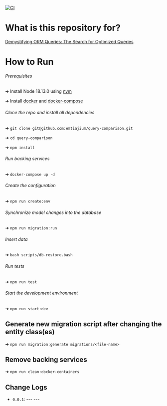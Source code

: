 [![CI](https://github.com/emtiajium/query-comparison/actions/workflows/ci.yml/badge.svg)](https://github.com/emtiajium/query-comparison/actions/workflows/ci.yml)

# What is this repository for?

[Demystifying ORM Queries: The Search for Optimized Queries](https://dev.to/emtiajium/demystifying-orm-queries-the-search-for-optimized-queries-2lbk)

# How to Run

###### Prerequisites

➜ Install Node 18.13.0 using [nvm](https://github.com/nvm-sh/nvm)

➜ Install [docker](https://docs.docker.com/get-docker/) and [docker-compose](https://docs.docker.com/compose/install/)

###### Clone the repo and install all dependencies

➜ `git clone git@github.com:emtiajium/query-comparison.git`

➜ `cd query-comparison`

➜ `npm install`

###### Run backing services

➜ `docker-compose up -d`

###### Create the configuration

➜ `npm run create:env`

###### Synchronize model changes into the database

➜ `npm run migration:run`

###### Insert data

➜ `bash scripts/db-restore.bash`

###### Run tests

➜ `npm run test`

###### Start the development environment

➜ `npm run start:dev`

## Generate new migration script after changing the entity class(es)

➜ `npm run migration:generate migrations/<file-name>`

## Remove backing services

➜ `npm run clean:docker-containers`

## Change Logs

-   `0.0.1`: --- ---
